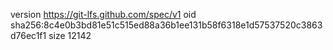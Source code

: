 version https://git-lfs.github.com/spec/v1
oid sha256:8c4e0b3bd81e51c515ed88a36b1ee131b58f6318e1d57537520c3863d76ec1f1
size 12142
